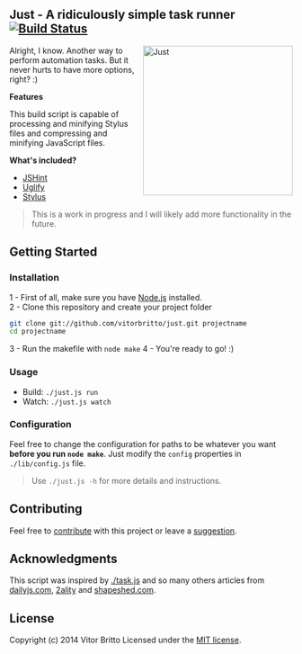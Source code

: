 ## Just - A ridiculously simple task runner [![Build Status](https://travis-ci.org/vitorbritto/just.png)](https://travis-ci.org/vitorbritto/just)

<img src="http://www.vitorbritto.com.br/just/assets/images/logo.png" alt="Just" align="right" height="266">

Alright, I know. Another way to perform automation tasks. But it never hurts to have more options, right? :)

**Features**

This build script is capable of processing and minifying Stylus files and compressing and minifying JavaScript files.

**What's included?**

- [JSHint](https://npmjs.org/package/jshint)
- [Uglify](https://npmjs.org/package/uglify-js)
- [Stylus](https://npmjs.org/package/stylus)

> This is a work in progress and I will likely add more functionality in the future.


## Getting Started

### Installation

1 - First of all, make sure you have [Node.js](http://nodejs.org/) installed. <br/>
2 - Clone this repository and create your project folder

```bash
git clone git://github.com/vitorbritto/just.git projectname
cd projectname
```

3 - Run the makefile with `node make`
4 - You're ready to go! :)

### Usage

- Build: `./just.js run`
- Watch: `./just.js watch`


### Configuration
Feel free to change the configuration for paths to be whatever you want **before you run `node make`**. Just modify the `config` properties in `./lib/config.js` file.

> Use `./just.js -h` for more details and instructions.


## Contributing
Feel free to [contribute](https://github.com/vitorbritto/just/pulls) with this project or leave a [suggestion](https://github.com/vitorbritto/just/issues).


## Acknowledgments
This script was inspired by [./task.js](https://gist.github.com/substack/8313379) and so many others articles from [dailyjs.com](http://dailyjs.com), [2ality](http://2ality.com) and [shapeshed.com](http://shapeshed.com).


## License
Copyright (c) 2014 Vitor Britto Licensed under the [MIT license](LICENSE).
